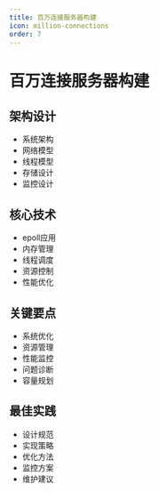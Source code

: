 ```yaml
---
title: 百万连接服务器构建
icon: million-connections
order: 7
---
```


# 百万连接服务器构建

## 架构设计
- 系统架构
- 网络模型
- 线程模型
- 存储设计
- 监控设计

## 核心技术
- epoll应用
- 内存管理
- 线程调度
- 资源控制
- 性能优化

## 关键要点
- 系统优化
- 资源管理
- 性能监控
- 问题诊断
- 容量规划

## 最佳实践
- 设计规范
- 实现策略
- 优化方法
- 监控方案
- 维护建议
